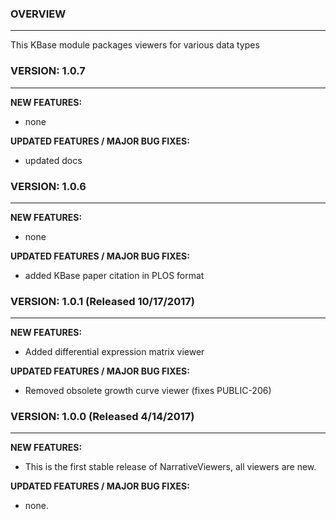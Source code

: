 ### OVERVIEW
-----------------------------------------
This KBase module packages viewers for various data types

### VERSION: 1.0.7
------------------------------------------
__NEW FEATURES:__
- none

__UPDATED FEATURES / MAJOR BUG FIXES:__
- updated docs


### VERSION: 1.0.6
------------------------------------------
__NEW FEATURES:__
- none

__UPDATED FEATURES / MAJOR BUG FIXES:__
- added KBase paper citation in PLOS format


### VERSION: 1.0.1 (Released 10/17/2017)
------------------------------------------
__NEW FEATURES:__
- Added differential expression matrix viewer

__UPDATED FEATURES / MAJOR BUG FIXES:__
- Removed obsolete growth curve viewer (fixes PUBLIC-206)


### VERSION: 1.0.0 (Released 4/14/2017)
------------------------------------------
__NEW FEATURES:__
- This is the first stable release of NarrativeViewers, all viewers are new.

__UPDATED FEATURES / MAJOR BUG FIXES:__
- none.
